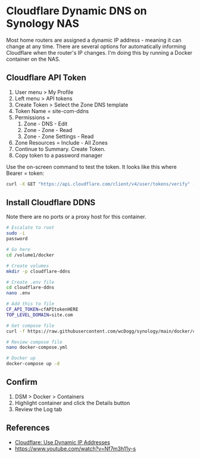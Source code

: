 # Cloudflare Dynamic DNS on Synology NAS

Most home routers are assigned a dynamic IP address - meaning it can change at any time. There are several options for automatically informing Cloudflare when the router's IP changes. I'm doing this by running a Docker container on the NAS.


## Cloudflare API Token

1. User menu > My Profile
2. Left menu > API tokens
3. Create Token > Select the Zone DNS template
4. Token Name = site-com-ddns
5. Permissions = 
   1. Zone - DNS - Edit
   2. Zone - Zone - Read
   3. Zone - Zone Settings - Read
6. Zone Resources = Include - All Zones
7. Continue to Summary. Create Token.
8. Copy token to a password manager

Use the on-screen command to test the token. It looks like this where Bearer = token: 

```bash
curl -X GET "https://api.cloudflare.com/client/v4/user/tokens/verify" -H "Authorization: Bearer cfAPItokenHERE" -H "Content-Type:application/json"
```

## Install Cloudflare DDNS

Note there are no ports or a proxy host for this container.

```bash
# Escalate to root
sudo -i
password

# Go here
cd /volume1/docker

# Create volumes
mkdir -p cloudflare-ddns

# Create .env file
cd cloudflare-ddns
nano .env

# Add this to file
CF_API_TOKEN=cfAPItokenHERE
TOP_LEVEL_DOMAIN=site.com

# Get compose file
curl -f https://raw.githubusercontent.com/wcDogg/synology/main/docker/cloudflare-ddns/docker-compose.yml -o docker-compose.yml

# Review compose file
nano docker-compose.yml

# Docker up
docker-compose up -d
```

## Confirm

1. DSM > Docker > Containers
2. Highlight container and click the Details button
3. Review the Log tab


## References

* [Cloudflare: Use Dynamic IP Addresses](https://developers.cloudflare.com/dns/manage-dns-records/how-to/managing-dynamic-ip-addresses/)
* https://www.youtube.com/watch?v=Nf7m3h11y-s

